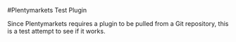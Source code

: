 #Plentymarkets Test Plugin

Since Plentymarkets requires a plugin to be pulled from a Git repository, this is a test attempt to see if it works.